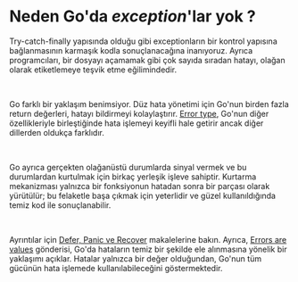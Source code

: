 # Neden Go'da *exception*'lar yok ?

Try-catch-finally yapısında olduğu gibi exceptionların bir kontrol yapısına bağlanmasının karmaşık kodla sonuçlanacağına inanıyoruz.
Ayrıca programcıları, bir dosyayı açamamak gibi çok sayıda sıradan hatayı, olağan olarak etiketlemeye teşvik etme eğilimindedir.

<br>

Go farklı bir yaklaşım benimsiyor.
Düz hata yönetimi için Go'nun birden fazla return değerleri, hatayı bildirmeyi kolaylaştırır.
[Error type](https://go.dev/blog/error-handling-and-go), Go'nun diğer özellikleriyle birleştiğinde hata işlemeyi keyifli hale getirir ancak diğer dillerden oldukça farklıdır.

<br>

Go ayrıca gerçekten olağanüstü durumlarda sinyal vermek ve bu durumlardan kurtulmak için birkaç yerleşik işleve sahiptir.
Kurtarma mekanizması yalnızca bir fonksiyonun hatadan sonra bir parçası olarak yürütülür; bu felaketle başa çıkmak için yeterlidir ve güzel kullanıldığında temiz kod ile sonuçlanabilir.

<br>

Ayrıntılar için [Defer, Panic ve Recover](https://go.dev/blog/defer-panic-and-recover) makalelerine bakın.
Ayrıca, [Errors are values](https://go.dev/blog/errors-are-values) gönderisi, Go'da hataların temiz bir şekilde ele alınmasına yönelik bir yaklaşımı açıklar.
Hatalar yalnızca bir değer olduğundan, Go'nun tüm gücünün hata işlemede kullanılabileceğini göstermektedir.
